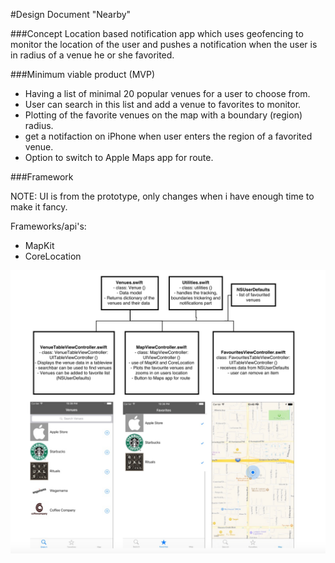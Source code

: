 #Design Document "Nearby"

###Concept
Location based notification app which uses geofencing to monitor the location of the user and pushes a notification when the user is in radius of a venue he or she favorited. 

###Minimum viable product (MVP)
- Having a list of minimal 20 popular venues for a user to choose from. 
- User can search in this list and add a venue to favorites to monitor.
- Plotting of the favorite venues on the map with a boundary (region) radius.
- get a notifaction on iPhone when user enters the region of a favorited venue. 
- Option to switch to Apple Maps app for route.


###Framework

NOTE: UI is from the prototype, only changes when i have enough time to make it fancy. 

Frameworks/api's:
- MapKit
- CoreLocation

![design_doc](doc/design_doc_2.png)


